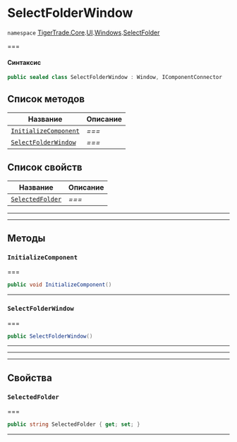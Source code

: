 # SelectFolderWindow

`namespace` [TigerTrade.Core](../../../).[UI](../../).[Windows](../).[SelectFolder](./)

\===

#### Синтаксис

```csharp
public sealed class SelectFolderWindow : Window, IComponentConnector
```

## Список методов

| Название                                                                     | Описание |
| ---------------------------------------------------------------------------- | -------- |
| [`InitializeComponent`](selectfolderwindow.cs.md#method-initializecomponent) | _===_    |
| [`SelectFolderWindow`](selectfolderwindow.cs.md#method-selectfolderwindow)   | _===_    |

## Список свойств

| Название                                                             | Описание |
| -------------------------------------------------------------------- | -------- |
| [`SelectedFolder`](selectfolderwindow.cs.md#property-selectedfolder) | _===_    |

***

***

## Методы

### `InitializeComponent` <a href="#method-initializecomponent" id="method-initializecomponent"></a>

\===

```csharp
public void InitializeComponent()
```

***

### `SelectFolderWindow` <a href="#method-selectfolderwindow" id="method-selectfolderwindow"></a>

\===

```csharp
public SelectFolderWindow()
```

***

***

***

## Свойства

### `SelectedFolder` <a href="#property-selectedfolder" id="property-selectedfolder"></a>

\===

```csharp
public string SelectedFolder { get; set; }
```

***
